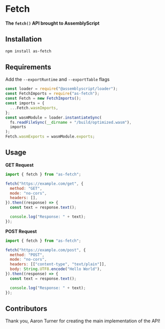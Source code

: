 # Fetch

**The `fetch()` API brought to AssemblyScript**

## Installation

```bash
npm install as-fetch
```

## Requirements

Add the `--exportRuntime` and `--exportTable` flags

```js
const loader = require("@assemblyscript/loader");
const FetchImports = require("as-fetch");
const Fetch = new FetchImports();
const imports = {
  ...Fetch.wasmImports,
};
const wasmModule = loader.instantiateSync(
  fs.readFileSync(__dirname + "/build/optimized.wasm"),
  imports
);
Fetch.wasmExports = wasmModule.exports;
```

## Usage

**GET Request**

```js
import { fetch } from "as-fetch";

fetch("https://example.com/get", {
  method: "GET",
  mode: "no-cors",
  headers: [],
}).then((response) => {
  const text = response.text();

  console.log("Response: " + text);
});
```

**POST Request**

```js
import { fetch } from "as-fetch";

fetch("https://example.com/post", {
  method: "POST",
  mode: "no-cors",
  headers: [["content-type", "text/plain"]],
  body: String.UTF8.encode("Hello World"),
}).then((response) => {
  const text = response.text();

  console.log("Response: " + text);
});
```

## Contributors

Thank you, Aaron Turner for creating the main implementation of the API!